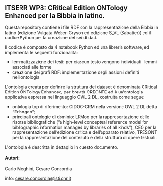 ## ITSERR WP8: CRitical Edition ONTology Enhanced per la Bibbia in latino.

Questa repository contiene i file RDF con la rappresentazione della Bibbia in latino (edizione Vulgata Weber-Gryson ed edizione S_VL (Sabatier)) ed il codice Python per la creazione dei set di dati.

Il codice è composto da 4 notebook Python ed una libreria software, ed implementa le seguenti funzionalità:

* lemmatizzazione dei testi: per ciascun testo vengono individuati i lemmi associati alle forme
* creazione dei grafi RDF: implementazione degli assiomi definiti nell'ontologia

 
L'ontologia creata per definire la struttura dei dataset  è denominata CRitical Edition ONTology Enhanced, per brevità CREONTE ed è un’ontologia applicativa espressa nel linguaggio OWL 2 DL, costruita come segue:

* ontologia top di riferimento: CIDOC-CRM nella versione OWL 2 DL detta “Erlangen”;
* principali ontologie di dominio: LRMoo per la rappresentazione delle risorse bibliografiche (“a high-level conceptual reference model for bibliographic information managed by libraries of all kinds”), CEO per la rappresentazione dell’edizione critica e dell’apparato relativo, TRESONT per la rappresentazione del contenuto e della struttura di opere testuali.

L'ontologia è descritta in dettaglio in questo [documento](https://docs.google.com/document/d/1n-OlAy1KleovGgHV4ZHhOSgkgMfsOKPDWT603_fic5k/edit?tab=t.0#heading=h.ng7sdvi05k6u).

#### Autori: 
Carlo Meghini, Cesare Concordia

info: [cesare.concordia@isti.cnr.it](mailto:cesare.concordia@isti.cnr.it)